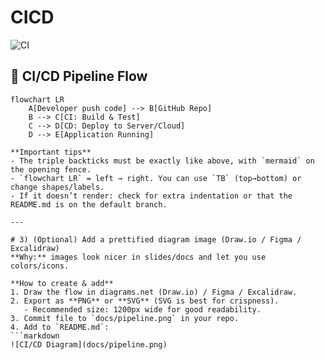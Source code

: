 # CICD
![CI](https://github.com/LaboneeyDhanure/CICD/actions/workflows/ci.yml/badge.svg)

## 🚀 CI/CD Pipeline Flow

```mermaid
flowchart LR
    A[Developer push code] --> B[GitHub Repo]
    B --> C[CI: Build & Test]
    C --> D[CD: Deploy to Server/Cloud]
    D --> E[Application Running]

**Important tips**
- The triple backticks must be exactly like above, with `mermaid` on the opening fence.
- `flowchart LR` = left → right. You can use `TB` (top→bottom) or change shapes/labels.
- If it doesn’t render: check for extra indentation or that the README.md is on the default branch.

---

# 3) (Optional) Add a prettified diagram image (Draw.io / Figma / Excalidraw)
**Why:** images look nicer in slides/docs and let you use colors/icons.

**How to create & add**
1. Draw the flow in diagrams.net (Draw.io) / Figma / Excalidraw.
2. Export as **PNG** or **SVG** (SVG is best for crispness).
   - Recommended size: 1200px wide for good readability.
3. Commit file to `docs/pipeline.png` in your repo.
4. Add to `README.md`:
```markdown
![CI/CD Diagram](docs/pipeline.png)

